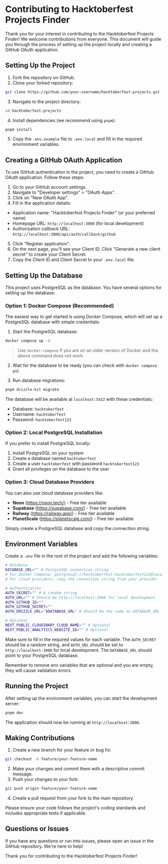 # Contributing to Hacktoberfest Projects Finder

Thank you for your interest in contributing to the Hacktoberfest Projects Finder! We welcome contributions from everyone. This document will guide you through the process of setting up the project locally and creating a GitHub OAuth application.

## Setting Up the Project

1. Fork the repository on GitHub.
2. Clone your forked repository:

```sh
git clone https://github.com/your-username/hacktoberfest-projects.git
```

3. Navigate to the project directory:

```sh
cd hacktoberfest-projects
```

4. Install dependencies (we recommend using `pnpm`):

```sh
pnpm install
```

5. Copy the `.env.example` file to `.env.local` and fill in the required environment variables.

## Creating a GitHub OAuth Application

To use GitHub authentication in the project, you need to create a GitHub OAuth application. Follow these steps:

1. Go to your GitHub account settings.
2. Navigate to "Developer settings" > "OAuth Apps".
3. Click on "New OAuth App".
4. Fill in the application details:

- Application name: "Hacktoberfest Projects Finder" (or your preferred name)
- Homepage URL: `http://localhost:3000` (for local development)
- Authorization callback URL: `http://localhost:3000/api/auth/callback/github`

5. Click "Register application".
6. On the next page, you'll see your Client ID. Click "Generate a new client secret" to create your Client Secret.
7. Copy the Client ID and Client Secret to your `.env.local` file.

## Setting Up the Database

This project uses PostgreSQL as the database. You have several options for setting up the database:

### Option 1: Docker Compose (Recommended)

The easiest way to get started is using Docker Compose, which will set up a PostgreSQL database with simple credentials:

1. Start the PostgreSQL database:

```sh
docker compose up -d
```

> Use `docker-compose` if you are on an older version of Docker and the above command does not work.

2. Wait for the database to be ready (you can check with `docker compose ps`)

3. Run database migrations:

```sh
pnpm drizzle-kit migrate
```

The database will be available at `localhost:5432` with these credentials:

- Database: `hacktoberfest`
- Username: `hacktoberfest`
- Password: `hacktoberfest123`

### Option 2: Local PostgreSQL Installation

If you prefer to install PostgreSQL locally:

1. Install PostgreSQL on your system
2. Create a database named `hacktoberfest`
3. Create a user `hacktoberfest` with password `hacktoberfest123`
4. Grant all privileges on the database to the user

### Option 3: Cloud Database Providers

You can also use cloud database providers like:

- **Neon** (https://neon.tech/) - Free tier available
- **Supabase** (https://supabase.com/) - Free tier available
- **Railway** (https://railway.app/) - Free tier available
- **PlanetScale** (https://planetscale.com/) - Free tier available

Simply create a PostgreSQL database and copy the connection string.

## Environment Variables

Create a `.env` file in the root of the project and add the following variables:

```sh
# Database
DATABASE_URL="" # PostgreSQL connection string
# For Docker Compose: postgresql://hacktoberfest:hacktoberfest123@localhost:5432/hacktoberfest
# For cloud providers: copy the connection string from your provider

# Authentication
AUTH_SECRET="" # A random string
AUTH_URL="" # Should be http://localhost:3000 for local development
AUTH_GITHUB_ID=""
AUTH_GITHUB_SECRET=""
AUTH_DRIZZLE_URL="$DATABASE_URL" # Should be the same as DATABASE_URL

# Optional
NEXT_PUBLIC_CLOUDINARY_CLOUD_NAME="" # Optional
NEXT_PUBLIC_ANALYTICS_WEBSITE_ID="" # Optional
```

Make sure to fill in the required values for each variable. The `AUTH_SECRET` should be a random string, and `AUTH_URL` should be set to `http://localhost:3000` for local development. The `DATABASE_URL` should point to your PostgreSQL database.

Remember to remove env variables that are optional and you are empty, they will cause validation errors

## Running the Project

After setting up the environment variables, you can start the development server:

```sh
pnpm dev
```

The application should now be running at `http://localhost:3000`.

## Making Contributions

1. Create a new branch for your feature or bug fix:

```sh
git checkout -b feature/your-feature-name
```

2. Make your changes and commit them with a descriptive commit message.
3. Push your changes to your fork:

```sh
git push origin feature/your-feature-name
```

4. Create a pull request from your fork to the main repository.

Please ensure your code follows the project's coding standards and includes appropriate tests if applicable.

## Questions or Issues

If you have any questions or run into issues, please open an issue in the GitHub repository. We're here to help!

Thank you for contributing to the Hacktoberfest Projects Finder!
